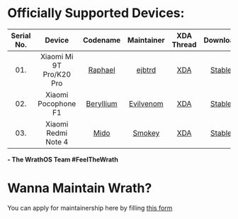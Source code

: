 Officially Supported Devices:
=============================

|Serial No. | Device                           | Codename                                                                                | Maintainer                                                 | XDA Thread                                                       | Download                                                                 |
|:---------:| :------------------------------: | :-------------------------------------------------------------------------------------: | :--------------------------------------------------------: | :--------------------------------------------------------------: | :----------------------------------------------------------------------: |
| 01.       | Xiaomi Mi 9T Pro/K20 Pro         | [Raphael](https://github.com/WrathOS-Devices/)                                          | [ejbtrd](http://github.com/ejbtrd)                         | [XDA](#SOON)                                                     | [Stable](https://sourceforge.net/projects/wrathos/files/raphael/)        |
| 02.       | Xiaomi Pocophone F1              | [Beryllium](https://github.com/WrathOS-Devices/)                                        | [Evilvenom](http://github.com/ktanay98)                    | [XDA](#SOON)                                                     | [Stable](https://sourceforge.net/projects/wrathos/files/beryllium/)      |
| 03.       | Xiaomi Redmi Note 4              | [Mido](https://github.com/WrathOS-Devices/)                                             | [Smokey](https://github.com/smokey18)                      | [XDA](#SOON)                                                     | [Stable](https://sourceforge.net/projects/wrathos/files/mido/)           |

<!-- Note for maintainers: add your devices in alphabetical order by the "Device" column, not "Codename" -->


**- The WrathOS Team #FeelTheWrath**

Wanna Maintain Wrath?
=============================
You can apply for maintainership here by filling [this form](https://docs.google.com/forms/d/e/1FAIpQLSdkODOFGkg25qaLBQEtNHdUr31fgdzWXdf5uGqy4bvt4hcEwg/viewform)